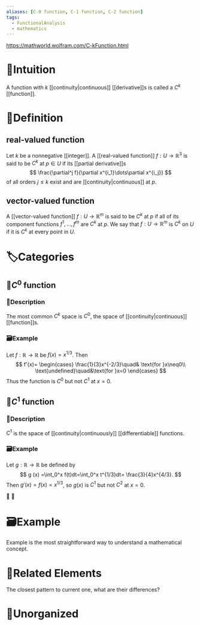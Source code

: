 ```yaml
---
aliases: [C-0 function, C-1 function, C-2 function]
tags:
  - FunctionalAnalysis
  - mathematics
---
```


https://mathworld.wolfram.com/C-kFunction.html

# 🧠Intuition
A function with $k$ [[continuity|continuous]] [[derivative]]s is called a $C^k$ [[function]].

# 📝Definition

## real-valued function
Let $k$ be a nonnegative [[integer]]. A [[real-valued function]] $f : U \to \mathbb{R}^3$ is said to be $C^k$ at $p \in U$ if its [[partial derivative]]s 
$$
\frac{\partial^j f}{\partial x^{i_1}\dots\partial x^{i_j}}
$$
of all orders $j\leq k$ exist and are [[continuity|continuous]] at $p$.

## vector-valued function
A [[vector-valued function]] $f:U\to\mathbb{R}^m$ is said to be $C^k$ at $p$ if all of its component functions $f^1,\dots,f^m$ are $C^k$ at $p$. We say that $f : U \to \mathbb{R}^m$ is $C^k$ on $U$ if it is $C^k$ at every point in $U$. 


# 🏷Categories
## 🔖$C^0$ function
### 📝Description
The most common $C^k$ space is $C^0$, the space of [[continuity|continuous]] [[function]]s.

### 🗃Example
Let $f : \mathbb{R}\to\mathbb{R}$ be $f (x) = x^{1/3}$. Then
$$
f'(x)=
\begin{cases}
\frac{1}{3}x^{-2/3}\quad& \text{for }x\neq0\\
\text{undefined}\quad&\text{for }x=0
\end{cases}
$$
Thus the function is $C^0$ but not $C^1$ at $x=0$.



## 🔖$C^1$ function
### 📝Description
$C^1$ is the space of [[continuity|continuously]] [[differentiable]] functions.

### 🗃Example
Let $g : \mathbb{R}\to\mathbb{R}$ be defined by
$$
g (x) =\int_0^x f(t)dt=\int_0^x t^{1/3}dt= \frac{3}{4}x^{4/3}.
$$Then $g'(x)=f(x)=x^{1/3}$, so $g(x)$ is $C^1$ but not $C^2$ at $x=0$.



🔖
🔖






# 🗃Example
Example is the most straightforward way to understand a mathematical concept.

# 🌱Related Elements
The closest pattern to current one, what are their differences?


# 🍂Unorganized